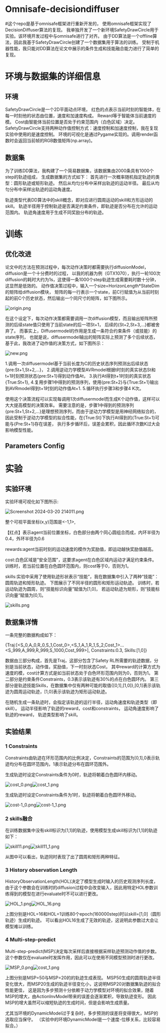 # Omnisafe-decisiondiffuser

#这个repo是基于omnisafe框架进行重新开发的，
使用omnisafe框架实现了DecisionDiffuser算法的复现。
我单独开发了一个新环境SafetyDrawCircle用于实验。该环境开发过程中与omnisafe进行了对齐。
由于DD算法是一个offline算法，因此我基于SafetyDrawCircle创建了一个数据集用于算法的训练。
受制于机器性能，我只能对DD算法在论文中展示的条件生成和技能融合能力进行了简单的复现。

# 环境与数据集的详细信息

## 环境

SafetyDrawCircle是一个2D平面动点环境，
红色的点表示当前时刻的智能体，在每一时刻他的状态由位置，速度和加速度构成。
Reward等于智能体当前速度的模。
Cost由智能体当前位置是否处于约束范围内（白色区域）决定。
SafetyDrawCircle支持两种动作值控制方式：速度控制和加速度控制，我在复现实验中使用的是速度控制。
环境的可视化是通过Pygame实现的。调用render函数时会返回当前帧的RGB数值矩阵(np.array)。

## 数据集

为了训练DD算法，我构建了一个简易数据集，该数据集由2000条具有1000个step的轨迹组成，
生成数据集的方式如下：
首先进行一次概率随机指定轨迹的类型：圆形轨迹或矩形轨迹。
然后从均匀分布中采样出轨迹的运动半径。
最后从均匀分布中采样出轨迹的运动角速度。

轨迹类型代表DD算法中的skill概念，即对应进行圆周运动的skill和方形运动的skill。
轨迹半径用于控制轨迹是否满足约束条件，即轨迹是否分布在允许的运动范围内。
轨迹角速度用于生成不同奖励分布的轨迹。

# 训练

## 优化改进

论文中的方法在预测过程中，每次动作决策时都需要执行diffusionModel，diffusion是一个十分费时的过程，
以我的机器为例（GTX1070），执行一轮100次diffusion的耗时大约为1s，这使得一条1000个step轨迹生成需要耗时数十分钟，
这显然是低效的。
动作值决策过程中，输入一个size=HorizonLength*StateDim的矩阵给diffusion模块，
矩阵的每一行表示一个state，前C行赋值为从当前时刻起的前C个历史状态，然后输出一个同尺寸的矩阵，如下图所示。

![origin.png](resource/origin.png)

在这个设定下，每次动作决策都需要调用一次diffusion模型，而且输出矩阵所预测的后续state值只使用了当前state的后一项St+1，
后续的{St+2,St+3,...}都被舍弃了。
而事实上，Diffusermodel的作用是生成一条符合约束条件（或技能）的state序列，
也就是说，diffusermodel输出的矩阵实际上预测了多个后续状态，
基于此，我改进了动作值的决策方式，如下图所示：

![new.png](resource/new.png)

1.调用一次diffusermodel基于当前长度为C的历史状态序列预测出后续状态{pre:St+1,St+2,...}，
2.调用逆动力学模型AVRmodel根据t时刻的真实状态St和t+1时刻预测状态{pre:St+1}得到动作值At，
3.执行At得到t+1时刻的真实状态{True:St+1},
4.复用步骤1中得到的预测序列，使用{pre:St+2}与{True:St+1}输出到AVRmodel得到t+1时刻的动作值At+1.
5.循环执行步骤3和步骤4 K次。

使用这个决策流程可以实现每调用1次diffusermodel而生成K个动作值，这样可以大大提高模型的决策效率。
需要注意的是，步骤1中得到的预测序列{pre:St+1,St+2,...}是理想预测序列，而由于逆动力学模型是用神经网络拟合的，
因此受制于逆动力学模型的拟合性能，在{True:St}下执行At得到的{True:St+1}可能与{Pre:St+1}存在误差，
执行多步循环后，误差会累积，因此循环次数K过大会影响模型性能。

## Parameters Config

# 实验

## 实验环境

实验环境可视化如下图所示:

![Screenshot 2024-03-20 214011.png](Screenshot%202024-03-20%20214011.png)

整个可视平面坐标(x,y)范围是<-1,1>,

【红点】表示agent当前位置坐标，白色部分由两个同心圆组合而成，内环半径为0.4，外环半径为0.6

rewards:agent当前时刻的运动速度的模作为奖励值，即运动越快奖励值越高。

cost:白色区域是”安全范围"，这要求agent在白色区域内运动才满足约束条件。
训练时，若当前位置在白色圆环范围内，则cost等于0，否则为1。

skills:实验中采用了使用轨迹形状表示“技能”，我在数据集中引入了两种“技能”：圆周轨迹和矩形轨迹。
下图展示了不同半径的圆形和矩形运动轨迹。
训练时，若运动轨迹为圆周，则“技能标识向量”赋值为[1,0]，
若运动轨迹为矩形，则“技能标识向量“赋值为[0,1]。

![skills.png](resource/skills.png)

## 数据集详情

一条完整的数据构成如下：

{Traj:[<S_0,A_0,R_0,S_1,Cost_0>,<S_1,A_1,R_1,S_2,Cost_1>...<S_999,A_999,R_999,S_1000,Cost_999>],
Constraints:0.3,
Skills:[1,0]}

数据由三部分构成，首先是Traj，这部分包含了Safety RL所需要的轨迹数据，分别是当前状态，动作值，奖励值，下一时刻状态Cost，
其中reward的计算方式为速度的模，cost计算方式是如当前状态处于白色环形范围内则为0，否则为1。
第二部分是约束条件Constraints，0.3表示该轨迹有30%的点在白色圆环内。
第三部分是轨迹技能Skills，在数据集中仅有两种可能的取值{[0,1],[1,0]},[0,1]表示该轨迹为圆周运动轨迹，[1,0]表示该轨迹为矩形运动轨迹。

在随机生成一条轨迹时，会指定该轨迹的运行半径，运动角速度和轨迹类型（即skill）。
运动半径影响了轨迹的reward，cost和constraints，
运动角速度影响了轨迹的reward，
轨迹类型影响了skill。

## 实验结果

### 1 Constraints

Constraints由轨迹在环形范围内的比例决定，Constraints的范围为[0,1],0表示轨迹均分布在圆环范围内，1表示轨迹分布在圆环范围外。

生成轨迹时设定Constraints条件为0时，轨迹将朝着白色圆环内移动。

![cost_0.png](resource/cost_0.png)![cost_1.png](resource/cost_1.png)

生成轨迹时设定Constraints条件为1时，轨迹将朝着白色圆环外移动。

![cost-1_0.png](resource/cost-1_0.png)![cost-1_1.png](resource/cost-1_1.png)

### 2 skills融合

在训练数据集中没有skill标识为[1,1]的轨迹，使用模型生成skill标识为[1,1]的轨迹如下：

![skill11.png](resource/skill11.png)![skill11_1.png](resource/skill11_1.png)

从图中可以看出，轨迹同时表现了出了圆周和矩形两种特征。

### 3 History observation Length

HistoryObservationLength(HOL)决定了模型生成时输入的历史观测序列长度，
由于这个参数会在训练时的diffusion过程中会改变输入，因此用特定HOL参数训练得到的模型在进行evaluate时不可以进行更改。

![HOL_1.png](resource/HOL_1.png)![HOL_16.png](resource/HOL_16.png)

上图分别是HOL=16和HOL=1训练80个epoch(160000step)时以skill=[1,0]（圆形轨迹）生成的轨迹。
可以看出HOL16生成了无效的轨迹，这说明此参数过大会让模型难以训练。


### 4 Multi-step-predict

Multi-step-predict(MSP)决定每次采样后直接根据采样轨迹预测动作值的步数。
这个参数仅在evaluate时发挥作用，因此可以在使用不同模型预测时进行更改。

![MSP_0.png](resource/MSP_0.png)![cost_1.png](resource/cost_1.png)

上图分别是MSP=50与MSP=20的的轨迹生成表现。
MSP50生成的圆周轨迹半径变化很大，而MSP20生成的轨迹半径变化小，这说明MSP20对数据集轨迹的拟合性能更佳，
这是因为多步预测十分依赖于动力学模型对环境的拟合效果，随着MSP的增大，由ActionInvModel带来的误差会逐渐累积，导致轨迹变形。
因此MSP的增大虽然可以缩短轨迹的生成时间，但是会影响生成质量。

尤其当环境的DynamicModel过于复杂时，多步预测的误差将变得很大，MSP的选取应当保守。
（实验中的环境DynamicModel是一个速度-位移关系，比较容易拟合。）



